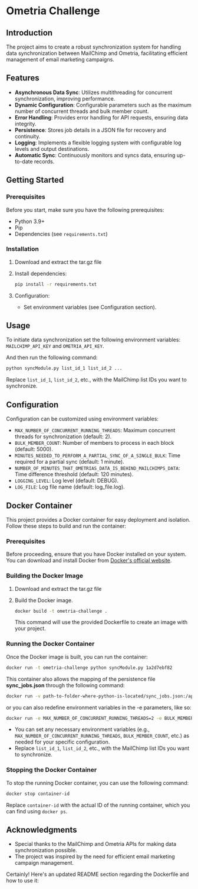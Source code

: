 # Ometria Challenge

## Introduction

The project aims to create a robust synchronization system for handling data synchronization between MailChimp and Ometria, facilitating efficient management of email marketing campaigns.

## Features

- **Asynchronous Data Sync**: Utilizes multithreading for concurrent synchronization, improving performance.
- **Dynamic Configuration**: Configurable parameters such as the maximum number of concurrent threads and bulk member count.
- **Error Handling**: Provides error handling for API requests, ensuring data integrity.
- **Persistence**: Stores job details in a JSON file for recovery and continuity.
- **Logging**: Implements a flexible logging system with configurable log levels and output destinations.
- **Automatic Sync**: Continuously monitors and syncs data, ensuring up-to-date records.

## Getting Started

### Prerequisites

Before you start, make sure you have the following prerequisites:

- Python 3.9+
- Pip
- Dependencies (see `requirements.txt`)

### Installation

1. Download and extract the tar.gz file

2. Install dependencies:

   ```bash
   pip install -r requirements.txt
   ```

3. Configuration:

   - Set environment variables (see Configuration section).

## Usage

To initiate data synchronization set the following environment variables:
`MAILCHIMP_API_KEY` and `OMETRIA_API_KEY`.

And then run the following command:

```bash
python syncModule.py list_id_1 list_id_2 ...
```

Replace `list_id_1`, `list_id_2`, etc., with the MailChimp list IDs you want to synchronize.

## Configuration

Configuration can be customized using environment variables:

- `MAX_NUMBER_OF_CONCURRENT_RUNNING_THREADS`: Maximum concurrent threads for synchronization (default: 2).
- `BULK_MEMBER_COUNT`: Number of members to process in each block (default: 5000).
- `MINUTES_NEEDED_TO_PERFORM_A_PARTIAL_SYNC_OF_A_SINGLE_BULK`: Time required for a partial sync (default: 1 minute).
- `NUMBER_OF_MINUTES_THAT_OMETRIAS_DATA_IS_BEHIND_MAILCHIMPS_DATA`: Time difference threshold (default: 120 minutes).
- `LOGGING_LEVEL`: Log level (default: DEBUG).
- `LOG_FILE`: Log file name (default: log_file.log).


## Docker Container

This project provides a Docker container for easy deployment and isolation. Follow these steps to build and run the container:

### Prerequisites

Before proceeding, ensure that you have Docker installed on your system. You can download and install Docker from [Docker's official website](https://docs.docker.com/get-docker/).

### Building the Docker Image

1. Download and extract the tar.gz file

2. Build the Docker image.

   ```bash
   docker build -t ometria-challenge .
   ```

   This command will use the provided Dockerfile to create an image with your project.

### Running the Docker Container

Once the Docker image is built, you can run the container:

```bash
docker run -t ometria-challenge python syncModule.py 1a2d7ebf82
```

This container also allows the mapping of the persistence file **sync_jobs.json** through the following command:

```bash
docker run -v path-to-folder-where-python-is-located/sync_jobs.json:/app/sync_jobs.json -t ometria-challenge python syncModule.py 1a2d7ebf82
```

or you can also redefine environment variables in the -e parameters, like so:

```bash
docker run -e MAX_NUMBER_OF_CONCURRENT_RUNNING_THREADS=2 -e BULK_MEMBER_COUNT=5000 -e ... your-image-name python syncModule.py list_id_1 list_id_2 ...
```

- You can set any necessary environment variables (e.g., `MAX_NUMBER_OF_CONCURRENT_RUNNING_THREADS`, `BULK_MEMBER_COUNT`, etc.) as needed for your specific configuration.
- Replace `list_id_1`, `list_id_2`, etc., with the MailChimp list IDs you want to synchronize.

### Stopping the Docker Container

To stop the running Docker container, you can use the following command:

```bash
docker stop container-id
```

Replace `container-id` with the actual ID of the running container, which you can find using `docker ps`.



## Acknowledgments

- Special thanks to the MailChimp and Ometria APIs for making data synchronization possible.
- The project was inspired by the need for efficient email marketing campaign management.


Certainly! Here's an updated README section regarding the Dockerfile and how to use it:
